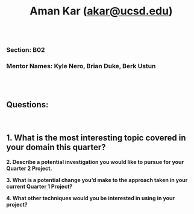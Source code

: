 # <center> Aman Kar (akar@ucsd.edu) </center>

<br>
<br>

### **Section:** B02
### **Mentor Names:** Kyle Nero, Brian Duke, Berk Ustun

<br>
<br>

## Questions:
<br>

**1. What is the most interesting topic covered in your domain this quarter?**
   - 

**2. Describe a potential investigation you would like to pursue for your Quarter 2 Project.**

**3. What is a potential change you’d make to the approach taken in your current Quarter 1 Project?**

**4. What other techniques would you be interested in using in your project?**
